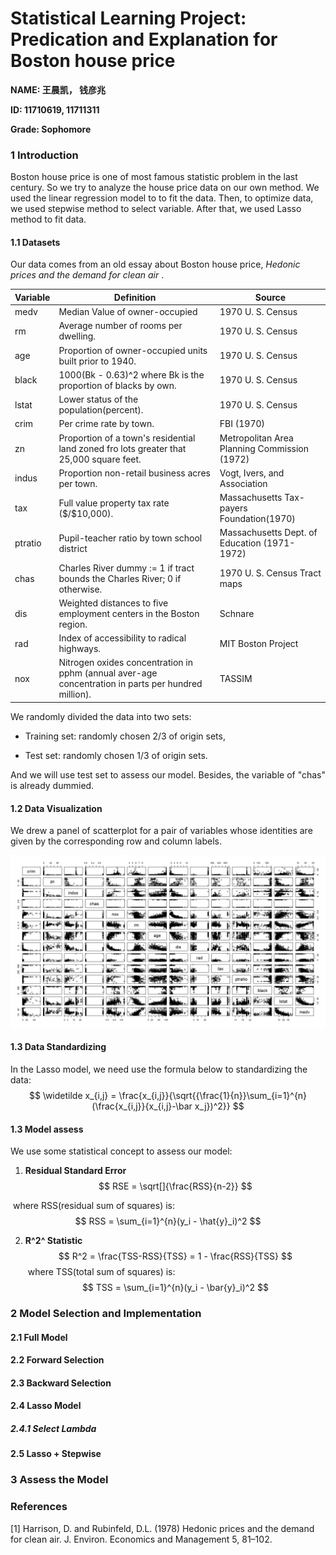 # Statistical Learning Project: Predication and Explanation for Boston house price

**NAME:  王晨凯， 钱彦兆** 

**ID: 11710619,  11711311** 

**Grade: Sophomore**

### 1 Introduction

Boston house price is one of most famous statistic problem in the last century. So we try to analyze the house price data on our own method. We used the linear regression model to to fit the data. Then, to optimize data, we used stepwise method to select variable. After that, we used Lasso method to fit data.



#### 1.1 Datasets

Our data comes from an old essay about Boston house price, *Hedonic prices and the demand for clean air* .

| Variable | Definition                                                   | Source                                       |
| -------- | ------------------------------------------------------------ | -------------------------------------------- |
| medv     | Median Value of owner-occupied                               | 1970 U. S. Census                            |
| rm       | Average number of rooms per dwelling.                        | 1970 U. S. Census                            |
| age      | Proportion of owner-occupied units built prior to 1940.      | 1970 U. S. Census                            |
| black    | 1000(Bk - 0.63)^2 where Bk is the proportion of blacks by own. | 1970 U. S. Census                            |
| lstat    | Lower status of the population(percent).                     | 1970 U. S. Census                            |
| crim     | Per crime rate by town.                                      | FBI (1970)                                   |
| zn       | Proportion of a town's residential land zoned fro lots greater that 25,000 square feet. | Metropolitan Area Planning Commission (1972) |
| indus    | Proportion non-retail business acres per town.               | Vogt, Ivers, and Association                 |
| tax      | Full value property tax rate (\$/\$10,000).                  | Massachusetts Tax-payers Foundation(1970)    |
| ptratio  | Pupil-teacher ratio by town school district                  | Massachusetts Dept. of Education (1971-1972) |
| chas     | Charles River dummy := 1 if tract bounds the Charles River; 0 if otherwise. | 1970 U. S. Census Tract maps                 |
| dis      | Weighted distances to five employment centers in the Boston region. | Schnare                                      |
| rad      | Index of accessibility to radical highways.                  | MIT Boston Project                           |
| nox      | Nitrogen oxides concentration in pphm (annual aver-age concentration in parts per hundred million). | TASSIM                                       |



We randomly divided the data into two sets: 

- Training set: randomly chosen 2/3 of origin sets,

- Test set: randomly chosen 1/3 of origin sets. 

And we will use test set to assess our model. Besides, the variable of "chas" is already dummied.

#### 1.2 Data Visualization

We drew a panel  of scatterplot  for a pair of variables whose identities are given by the corresponding row and column labels.

![](Graph/paris.png)

#### 1.3 Data Standardizing

In the Lasso model, we need use the formula below to standardizing the data:
$$
\widetilde x_{i,j} = \frac{x_{i,j}}{\sqrt{{\frac{1}{n}}\sum_{i=1}^{n}(\frac{x_{i,j}}{x_{i,j}-\bar x_j})^2}}
$$




#### 1.3 Model assess

We use some statistical concept to assess our model:

1. **Residual Standard Error**
$$
RSE = \sqrt[]{\frac{RSS}{n-2}}
$$

​		where RSS(residual sum of squares) is:
$$
RSS = \sum_{i=1}^{n}(y_i - \hat{y}_i)^2
$$

2. **R^2^ Statistic**
$$
R^2 = \frac{TSS-RSS}{TSS} = 1 - \frac{RSS}{TSS}
$$
​		where TSS(total sum of squares) is:
$$
TSS = \sum_{i=1}^{n}(y_i - \bar{y}_i)^2
$$


### 2 Model Selection and Implementation

#### 2.1 Full Model

#### 2.2 Forward Selection

#### 2.3 Backward Selection

#### 2.4 Lasso Model

##### 2.4.1 Select Lambda



#### 2.5 Lasso + Stepwise



### 3 Assess the Model







### References

[1] Harrison, D. and Rubinfeld, D.L. (1978) Hedonic prices and the demand for clean air. J. Environ. Economics and Management 5, 81–102.